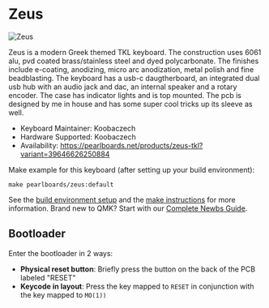 # Zeus

![Zeus](https://i.imgur.com/jdCaP1mh.jpg)

Zeus is a modern Greek themed TKL keyboard. The construction uses 6061 alu, pvd coated brass/stainless steel and dyed polycarbonate. The finishes include e-coating, anodizing, micro arc anodization, metal polish and fine beadblasting. The keyboard has a usb-c daugtherboard, an integrated dual usb hub with an audio jack and dac, an internal speaker and a rotary encoder. The case has indicator lights and is top mounted. The pcb is designed by me in house and has some super cool tricks up its sleeve as well.

* Keyboard Maintainer: Koobaczech
* Hardware Supported: Koobaczech
* Availability: https://pearlboards.net/products/zeus-tkl?variant=39646626250884

Make example for this keyboard (after setting up your build environment):

    make pearlboards/zeus:default

See the [build environment setup](https://docs.qmk.fm/#/getting_started_build_tools) and the [make instructions](https://docs.qmk.fm/#/getting_started_make_guide) for more information. Brand new to QMK? Start with our [Complete Newbs Guide](https://docs.qmk.fm/#/newbs).

## Bootloader

Enter the bootloader in 2 ways:

* **Physical reset button**: Briefly press the button on the back of the PCB labeled "RESET"
* **Keycode in layout**: Press the key mapped to `RESET` in conjunction with the key mapped to `MO(1))` 
